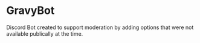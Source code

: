 # GravyBot
Discord Bot created to support moderation by adding options that were not available publically at the time.
